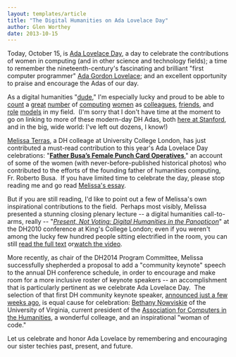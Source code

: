 ```yaml
---
layout: templates/article
title: "The Digital Humanities on Ada Lovelace Day"
author: Glen Worthey
date: 2013-10-15
---
```


Today, October 15, is [Ada Lovelace Day](http://findingada.com/about/), a day to celebrate the contributions of women in computing (and in other science and technology fields); a time to remember the nineteenth-century's fascinating and brilliant "first computer programmer" [Ada Gordon Lovelace](http://findingada.com/about/who-was-ada/); and an excellent opportunity to praise and encourage the Adas of our day.


As a digital humanities "[dude](http://ach.org/2013/07/18/o-dh-pioneers-at-the-agm-in-nebraska/)," I'm especially lucky and proud to be able to [count](http://www.linguabrarian.com/) a [great](http://nowviskie.org/) [number](http://www.ibiblio.org/bess/) of [computing](http://juliaflanders.wordpress.com/about/) [women](http://www.quinndombrowski.com/) as [colleagues](http://4humanities.org/2012/06/redhd-interview-isabel-galina/), [friends](http://www.cultureplex.ca/people/elika-ortega/), and [role](http://clairewarwick.blogspot.com/) [models](http://nowviskie.org/2011/ada-lovelace-day-susan-hockey/) in my field.  (I'm sorry that I don't have time at the moment to go on linking to more of these modern-day DH Adas, both [here at Stanford](/people), and in the big, wide world: I've left out dozens, I know!)


[Melissa Terras](http://melissaterras.blogspot.com/), a DH colleage at University College London, has just contributed a must-read contribution to this year's Ada Lovelace Day celebrations: "**[Father Busa’s Female Punch Card Operatives](http://melissaterras.blogspot.com/2013/10/for-ada-lovelace-day-father-busas.html)**," an account of some of the women (with never-before-published historical photos) who contributed to the efforts of the founding father of humanities computing, Fr. Roberto Busa.  If you have limited time to celebrate the day, please stop reading me and go read [Melissa's essay](http://melissaterras.blogspot.com/2013/10/for-ada-lovelace-day-father-busas.html).


But if you are still reading, I'd like to point out a few of Melissa's own inspirational contributions to the field.  Perhaps most visibly, Melissa presented a stunning closing plenary lecture -- a digital humanities call-to-arms, really -- "[*Present, Not Voting: Digital Humanities in the Panopticon*](http://melissaterras.blogspot.com/2010/07/dh2010-plenary-present-not-voting.html)" at the DH2010 conference at King's College London; even if you weren't among the lucky few hundred people sitting electrified in the room, you can still [read the full text](http://melissaterras.blogspot.com/2010/07/dh2010-plenary-present-not-voting.html) or[watch the video](http://www.arts-humanities.net/video/dh2010_keynote_melissa_terras_present_not_voting_digital_humanities_panopticon).


More recently, as chair of the DH2014 Program Committee, Melissa successfully shepherded a proposal to add a "community keynote" speech to the annual DH conference schedule, in order to encourage and make room for a more inclusive roster of keynote speakers -- an accomplishment that is particularly pertinent as we celebrate Ada Lovelace Day.  The selection of that first DH community keynote speaker, [announced just a few weeks ago](http://dh2014.org/2013/09/26/a-fourth-plenary-lecture-bethany-nowviskie/), is equal cause for celebration: [Bethany Nowviskie](http://nowviskie.org/bio/) of the University of Virginia, current president of the [Association for Computers in the Humanities](http://ach.org/about-ach/officers/), a wonderful colleage, and an inspirational "woman of code."


Let us celebrate and honor Ada Lovelace by remembering and encouraging our sister techies past, present, and future.


